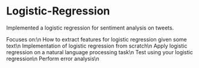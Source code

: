 # Logistic-Regression

Implemented a logistic regression for sentiment analysis on tweets.

Focuses on:\n
How to extract features for logistic regression given some text\n
Implementation of logistic regression from scratch\n
Apply logistic regression on a natural language processing task\n
Test using your logistic regression\n
Perform error analysis\n
